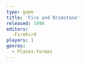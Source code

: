 ```yaml
---
type: game
title: 'Fire and Brimstone'
released: 1990
editors: 
  -Firebird
players: 1
genres:
  - Plates-formes
---
```

